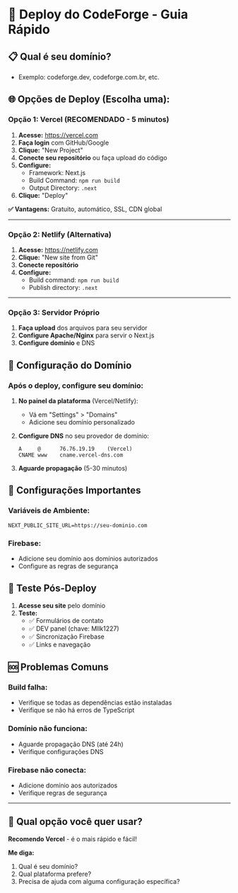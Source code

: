 # 🚀 Deploy do CodeForge - Guia Rápido

## 📋 **Qual é seu domínio?**
- Exemplo: codeforge.dev, codeforge.com.br, etc.

## 🌐 **Opções de Deploy (Escolha uma):**

### **Opção 1: Vercel (RECOMENDADO - 5 minutos)**

1. **Acesse:** https://vercel.com
2. **Faça login** com GitHub/Google
3. **Clique:** "New Project"
4. **Conecte seu repositório** ou faça upload do código
5. **Configure:**
   - Framework: Next.js
   - Build Command: `npm run build`
   - Output Directory: `.next`
6. **Clique:** "Deploy"

**✅ Vantagens:** Gratuito, automático, SSL, CDN global

---

### **Opção 2: Netlify (Alternativa)**

1. **Acesse:** https://netlify.com
2. **Clique:** "New site from Git"
3. **Conecte repositório**
4. **Configure:**
   - Build command: `npm run build`
   - Publish directory: `.next`

---

### **Opção 3: Servidor Próprio**

1. **Faça upload** dos arquivos para seu servidor
2. **Configure Apache/Nginx** para servir o Next.js
3. **Configure domínio** e DNS

## 🔗 **Configuração do Domínio**

### **Após o deploy, configure seu domínio:**

1. **No painel da plataforma** (Vercel/Netlify):
   - Vá em "Settings" > "Domains"
   - Adicione seu domínio personalizado

2. **Configure DNS** no seu provedor de domínio:
   ```
   A     @      76.76.19.19    (Vercel)
   CNAME www    cname.vercel-dns.com
   ```

3. **Aguarde propagação** (5-30 minutos)

## 🔧 **Configurações Importantes**

### **Variáveis de Ambiente:**
```
NEXT_PUBLIC_SITE_URL=https://seu-dominio.com
```

### **Firebase:**
- Adicione seu domínio aos domínios autorizados
- Configure as regras de segurança

## 📱 **Teste Pós-Deploy**

1. **Acesse seu site** pelo domínio
2. **Teste:**
   - ✅ Formulários de contato
   - ✅ DEV panel (chave: Mllk1227)
   - ✅ Sincronização Firebase
   - ✅ Links e navegação

## 🆘 **Problemas Comuns**

### **Build falha:**
- Verifique se todas as dependências estão instaladas
- Verifique se não há erros de TypeScript

### **Domínio não funciona:**
- Aguarde propagação DNS (até 24h)
- Verifique configurações DNS

### **Firebase não conecta:**
- Adicione domínio aos autorizados
- Verifique regras de segurança

---

## 🎯 **Qual opção você quer usar?**

**Recomendo Vercel** - é o mais rápido e fácil!

**Me diga:**
1. Qual é seu domínio?
2. Qual plataforma prefere?
3. Precisa de ajuda com alguma configuração específica?
